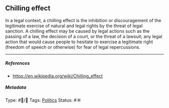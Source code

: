 ## Chilling effect

In a legal context, a chilling effect is the inhibition or discouragement of the legitimate exercise of natural and legal rights by the threat of legal sanction. A chilling effect may be caused by legal actions such as the passing of a law, the decision of a court, or the threat of a lawsuit; any legal action that would cause people to hesitate to exercise a legitimate right (freedom of speech or otherwise) for fear of legal repercussions.

---

##### References

* https://en.wikipedia.org/wiki/Chilling_effect

##### Metadata

Type: #🔵/🔵 
Tags: [Politics](Politics.md) 
Status: #☀️ 
